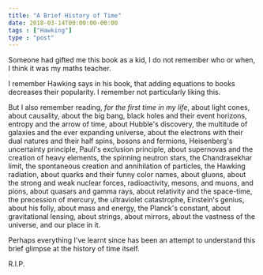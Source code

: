 ```yaml
---
title: "A Brief History of Time"
date: 2018-03-14T00:00:00-00:00
tags : ["Hawking"]
type : "post"
---
```


Someone had gifted me this book as a kid, I do not remember who or when, I think it was  my maths teacher. 

I remember Hawking says in his book, that adding equations to books decreases their popularity. I remember not particularly liking this. 

But I also remember reading, *for the first time in my life*, about light cones, about causality, about the big bang, black holes and their event horizons, entropy and the arrow of time, about Hubble's discovery, the multitude of galaxies and the ever expanding universe, about the electrons with their dual natures and their half spins, bosons and fermions, Heisenberg's uncertainty principle, Pauli's exclusion principle, about supernovas and the creation of heavy elements, the spinning neutron stars, the Chandrasekhar limit, the spontaneous creation and annihilation of particles, the Hawking radiation, about quarks and their funny color names, about gluons, about the strong and weak nuclear forces, radioactivity, mesons, and muons, and pions, about quasars and gamma rays, about relativity and the space-time, the precession of mercury, the ultraviolet catastrophe, Einstein's genius, about his folly, about mass and energy, the Planck's constant, about gravitational lensing, about strings, about mirrors, about the vastness of the universe, and our place in it.

Perhaps everything I've learnt since has been an attempt to understand this brief glimpse at the history of time itself.

R.I.P. 